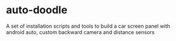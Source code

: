 # auto-doodle
A set of installation scripts and tools to build a car screen panel with android auto, custom backward camera and distance sensors
